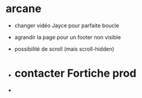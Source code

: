 # arcane 

* changer vidéo Jayce pour parfaite boucle

* agrandir la page pour un footer non visible
* possibilité de scroll (mais scroll-hidden)


* # contacter Fortiche prod

*

